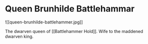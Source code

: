 # Queen Brunhilde Battlehammar

![[queen-brunhilde-battlehammer.jpg]]

The dwarven queen of [[Battlehammer Hold]]. Wife to the maddened dwarven king.